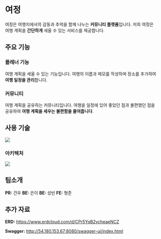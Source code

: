 # 여정

여정은 여행지에서의 감동과 추억을 함께 나누는 **커뮤니티 플랫폼**입니다.
저희 여정은 여행 계획을 **간단하게** 세울 수 있는 서비스를 제공합니다.

## 주요 기능
### 플레너 기능
여행 계획을 세울 수 있는 기능입니다.
여행의 이름과 메모를 작성하며 장소를 추가하여 **여행 일정을 관리**합니다.

### 커뮤니티
여행 계획을 공유하는 커뮤니티입니다.
여행을 일정에 있어 좋았던 점과 불편했던 점을 공유하여 **여행 계획을 세우는 불편함을 줄여줍니다**.


## 사용 기술
<img src="https://github.com/user-attachments/assets/f965f8b7-843b-45f4-89e2-339e42af386d"> 

### 아키텍처
<img src="https://github.com/user-attachments/assets/1a984f5e-d593-45c3-a631-7432e528bef7"> 

## 팀소개
**PR:** 건우
**BE:** 은이
**BE:** 성빈
**FE:** 형준

## 추가 자료
**ERD:** https://www.erdcloud.com/d/CPr5YqB2vcheaeNCZ

**Swagger:** http://54.180.153.67:8080/swagger-ui/index.html